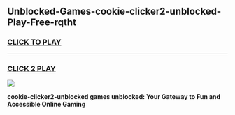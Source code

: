 
## Unblocked-Games-cookie-clicker2-unblocked-Play-Free-rqtht
<h3>
<a href="https://premium76.site?title=cookie-clicker2-unblocked&ref=10A">CLICK TO PLAY</a></h3>
<hr>

<h3>
<a href="https://premium76.site?title=cookie-clicker2-unblocked&ref=10A">CLICK 2 PLAY</a>
  
</h3>

<a href="https://premium76.site?title=cookie-clicker2-unblocked&ref=10A"><img src="https://clearcache.store/games.png"></a>


**cookie-clicker2-unblocked games unblocked: Your Gateway to Fun and Accessible Online Gaming**
